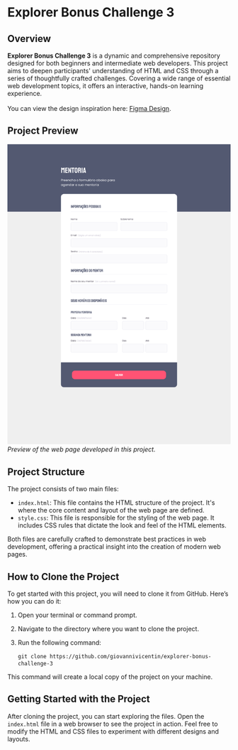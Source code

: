 # Explorer Bonus Challenge 3

## Overview

**Explorer Bonus Challenge 3** is a dynamic and comprehensive repository designed for both beginners and intermediate web developers. This project aims to deepen participants' understanding of HTML and CSS through a series of thoughtfully crafted challenges. Covering a wide range of essential web development topics, it offers an interactive, hands-on learning experience. <br><br>
You can view the design inspiration here: [Figma Design](https://www.figma.com/file/Nws1KWB7DyXBw8L6wXb9mp/Stage-03---Formul%C3%A1rio-intermedi%C3%A1rio/duplicate).

## Project Preview

![Project Preview](project.png)  
_Preview of the web page developed in this project._

## Project Structure

The project consists of two main files:

- `index.html`: This file contains the HTML structure of the project. It's where the core content and layout of the web page are defined.
- `style.css`: This file is responsible for the styling of the web page. It includes CSS rules that dictate the look and feel of the HTML elements.

Both files are carefully crafted to demonstrate best practices in web development, offering a practical insight into the creation of modern web pages.

## How to Clone the Project

To get started with this project, you will need to clone it from GitHub. Here’s how you can do it:

1. Open your terminal or command prompt.
2. Navigate to the directory where you want to clone the project.
3. Run the following command:

   ```
   git clone https://github.com/giovannivicentin/explorer-bonus-challenge-3
   ```

This command will create a local copy of the project on your machine.

## Getting Started with the Project

After cloning the project, you can start exploring the files. Open the `index.html` file in a web browser to see the project in action. Feel free to modify the HTML and CSS files to experiment with different designs and layouts.
